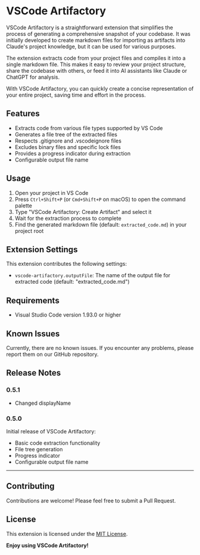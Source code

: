 # VSCode Artifactory

VSCode Artifactory is a straightforward extension that simplifies the process of generating a comprehensive snapshot of your codebase. It was initially developed to create markdown files for importing as artifacts into Claude's project knowledge, but it can be used for various purposes.

The extension extracts code from your project files and compiles it into a single markdown file. This makes it easy to review your project structure, share the codebase with others, or feed it into AI assistants like Claude or ChatGPT for analysis.

With VSCode Artifactory, you can quickly create a concise representation of your entire project, saving time and effort in the process.

## Features

- Extracts code from various file types supported by VS Code
- Generates a file tree of the extracted files
- Respects .gitignore and .vscodeignore files
- Excludes binary files and specific lock files
- Provides a progress indicator during extraction
- Configurable output file name

## Usage

1. Open your project in VS Code
2. Press `Ctrl+Shift+P` (or `Cmd+Shift+P` on macOS) to open the command palette
3. Type "VSCode Artifactory: Create Artifact" and select it
4. Wait for the extraction process to complete
5. Find the generated markdown file (default: `extracted_code.md`) in your project root

## Extension Settings

This extension contributes the following settings:

* `vscode-artifactory.outputFile`: The name of the output file for extracted code (default: "extracted_code.md")

## Requirements

- Visual Studio Code version 1.93.0 or higher

## Known Issues

Currently, there are no known issues. If you encounter any problems, please report them on our GitHub repository.

## Release Notes

### 0.5.1

- Changed displayName

### 0.5.0

Initial release of VSCode Artifactory:

- Basic code extraction functionality
- File tree generation
- Progress indicator
- Configurable output file name

---

## Contributing

Contributions are welcome! Please feel free to submit a Pull Request.

## License

This extension is licensed under the [MIT License](LICENSE.md).

**Enjoy using VSCode Artifactory!**
